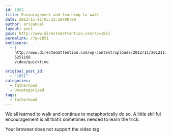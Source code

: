 ```yaml
---
id: 1851
title: Encouragement and learning to walk
date: 2012-11-11T03:33:10+00:00
author: arisamuel
layout: post
guid: http://www.directedattention.com/?p=1851
permalink: /?p=1851
enclosure:
  - |
    http://www.directedattention.com/wp-content/uploads/2012/11/20121110-193154.mov
    5251168
    video/quicktime
    
original_post_id:
  - "1851"
categories:
  - fatherhood
  - Uncategorized
tags:
  - fatherhood
---
```

We all learned to walk and continue to metaphorically do so. A little skillful encouragement is all that&#8217;s sometimes needed to learn the trick.

Your browser does not support the video tag
